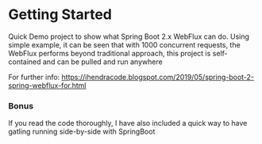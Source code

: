 # Getting Started
Quick Demo project to show what Spring Boot 2.x WebFlux can do. Using simple example, it can be seen that with 1000 concurrent requests,
the WebFlux performs beyond traditional approach, this project is self-contained and can be pulled and run anywhere

For further info: https://ihendracode.blogspot.com/2019/05/spring-boot-2-spring-webflux-for.html


### Bonus
If you read the code thoroughly, I have also included a quick way to have gatling running side-by-side with SpringBoot

